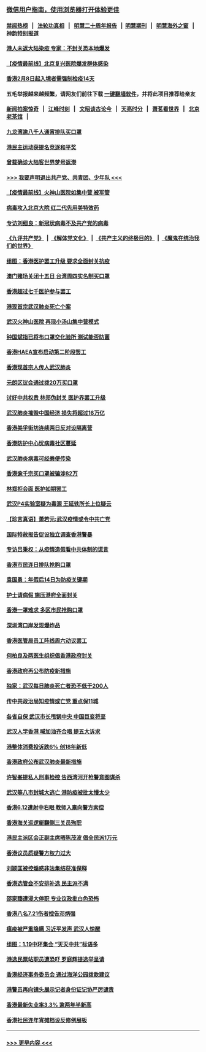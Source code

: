 ### [微信用户指南，使用浏览器打开体验更佳](https://github.com/gfw-breaker/banned-news1/blob/master/indexes/wechat-guide.md?t=0)
#### [禁闻热榜](热点新闻.md?t=0)  &nbsp;&nbsp;|&nbsp;&nbsp; [法轮功真相](https://github.com/gfw-breaker/truth/blob/master/README.md?t=0) &nbsp;&nbsp;|&nbsp;&nbsp; [明慧二十周年报告](https://github.com/gfw-breaker/mh-reports/blob/master/README.md?t=0) &nbsp;&nbsp;|&nbsp;&nbsp;[明慧期刊](https://github.com/gfw-breaker/mh-qikan) &nbsp;&nbsp;|&nbsp;&nbsp; [明慧海外之窗](https://github.com/gfw-breaker/mh-news/blob/master/README.md?t=0) &nbsp;&nbsp;|&nbsp;&nbsp; [神韵特别报道](https://github.com/gfw-breaker/mh-news/blob/master/shenyun.md?t=0)
#### [港人未返大陆染疫 专家：不封关恐本地爆发](../pages/nsc415/n11848021.md?t=02062055) 
#### [【疫情最前线】北京复兴医院爆发群体感染](../pages/nsc415/n11847626.md?t=02062055) 
#### [香港2月8日起入境者需强制检疫14天](../pages/nsc415/n11847658.md?t=02062055) 
#### 五毛举报越来越频繁，请网友们前往下载 [一键翻墙软件](https://github.com/gfw-breaker/ssr-accounts)，并将此项目推荐给亲友
#### [新闻拍案惊奇](https://github.com/gfw-breaker/banned-news1/blob/master/pages/link4.md) &nbsp;&nbsp;|&nbsp;&nbsp; [江峰时刻](https://github.com/gfw-breaker/banned-news1/blob/master/pages/link4.md) &nbsp;&nbsp;|&nbsp;&nbsp; [文昭谈古论今](https://github.com/gfw-breaker/banned-news1/blob/master/pages/link4.md) &nbsp;&nbsp;|&nbsp;&nbsp; [天亮时分](https://github.com/gfw-breaker/banned-news1/blob/master/pages/link4.md) &nbsp;&nbsp;|&nbsp;&nbsp; [萧茗看世界](https://github.com/gfw-breaker/banned-news1/blob/master/pages/link4.md) &nbsp;&nbsp;|&nbsp;&nbsp; [北京老茶馆](https://github.com/gfw-breaker/banned-news1/blob/master/pages/link4.md) &nbsp;&nbsp;|&nbsp;&nbsp; 
#### [九龙湾逾八千人通宵排队买口罩](../pages/nsc415/n11847647.md?t=02062055) 
#### [港民主运动获提名竞逐和平奖](../pages/nsc415/n11847633.md?t=02062055) 
#### [曾载确诊大陆客世界梦号返港](../pages/nsc415/n11847608.md?t=02062055) 
#### [>>> 我要声明退出共产党、共青团、少年队 <<<](https://github.com/begood0513/goodnews/blob/master/quit/letter.md) 
#### [【疫情最前线】火神山医院如集中营 被军管](../pages/nsc415/n11847524.md?t=02062055) 
#### [病毒攻入北京大院 红二代先用美特效药](../pages/nsc415/n11847427.md?t=02062055) 
#### [专访刘细良：新冠状病毒不及共产党的病毒](../pages/nsc415/n11847164.md?t=02062055) 
#### [《九评共产党》](https://github.com/begood0513/9ping.md/blob/master/README.md) &nbsp;|&nbsp; [《解体党文化》](../../../../jtdwh.md/blob/master/README.md)  &nbsp;|&nbsp; [《共产主义的终极目的》](../../../../gczydzjmd.md/blob/master/README.md) &nbsp;|&nbsp; [《魔鬼在统治我们的世界》](../../../../mgztzwmdsj.md/blob/master/README.md) 
#### [组图：香港医护罢工升级 要求全面封关抗疫](../pages/nsc415/n11844107.md?t=02062055) 
#### [澳门赌场关闭十五日 台湾周四实名制买口罩](../pages/nsc415/n11845083.md?t=02062055) 
#### [香港超过七千医护参与罢工](../pages/nsc415/n11845051.md?t=02062055) 
#### [港现首宗武汉肺炎死亡个案](../pages/nsc415/n11844998.md?t=02062055) 
#### [武汉火神山医院 再现小汤山集中营模式](../pages/nsc415/n11844763.md?t=02062055) 
#### [钟国斌指已将布口罩交化验所 测试能否防菌](../pages/nsc415/n11842783.md?t=02062055) 
#### [香港HAEA宣布启动第二阶段罢工](../pages/nsc415/n11842723.md?t=02062055) 
#### [香港现首宗人传人武汉肺炎](../pages/nsc415/n11842766.md?t=02062055) 
#### [元朗区议会通过拨20万买口罩](../pages/nsc415/n11842754.md?t=02062055) 
#### [讨好中共权贵 林郑伪封关 医护界罢工升级](../pages/nsc415/n11842359.md?t=02062055) 
#### [武汉肺炎摧毁中国经济 损失将超过16万亿](../pages/nsc415/n11839723.md?t=02062055) 
#### [香港美孚街坊连续两日反对设隔离营](../pages/nsc415/n11839962.md?t=02062055) 
#### [香港防护中心忧病毒社区蔓延](../pages/nsc415/n11839933.md?t=02062055) 
#### [武汉肺炎病毒可经粪便传染](../pages/nsc415/n11839939.md?t=02062055) 
#### [香港逾千宗买口罩被骗涉82万](../pages/nsc415/n11839914.md?t=02062055) 
#### [林郑拒会面 医护如期罢工](../pages/nsc415/n11839892.md?t=02062055) 
#### [武汉P4实验室疑为毒源 王延轶所长上位疑云](../pages/nsc415/n11835543.md?t=02062055) 
#### [【珍言真语】萧若元:武汉疫情或令中共亡党](../pages/nsc415/n11829394.md?t=02062055) 
#### [国际特赦报告促设独立调查香港警暴](../pages/nsc415/n11833845.md?t=02062055) 
#### [专访吕秉权：从疫情造假看中共体制的谎言](../pages/nsc415/n11833813.md?t=02062055) 
#### [香港市民连日排队抢购口罩](../pages/nsc415/n11833794.md?t=02062055) 
#### [袁国勇：年假后14日为防疫关键期](../pages/nsc415/n11831088.md?t=02062055) 
#### [护士请病假 施压港府全面封关](../pages/nsc415/n11831030.md?t=02062055) 
#### [香港一罩难求 多区市民抢购口罩](../pages/nsc415/n11831002.md?t=02062055) 
#### [深圳湾口岸发现爆炸品](../pages/nsc415/n11828802.md?t=02062055) 
#### [香港医管局员工阵线周六动议罢工](../pages/nsc415/n11828762.md?t=02062055) 
#### [何柏良及两医生组织倡香港政府封关](../pages/nsc415/n11828749.md?t=02062055) 
#### [香港政府再公布防疫新措施](../pages/nsc415/n11828716.md?t=02062055) 
#### [独家：武汉每日肺炎死亡者恐不低于200人](../pages/nsc415/n11828240.md?t=02062055) 
#### [传中共政治局知疫情或亡党 重点保11城](../pages/nsc415/n11828145.md?t=02062055) 
#### [各省自保 武汉市长甩锅中央 中国巨变将至](../pages/nsc415/n11828021.md?t=02062055) 
#### [武汉人学香港 喊加油齐合唱 提五大诉求](../pages/nsc415/n11827046.md?t=02062055) 
#### [港整体消费投诉跌6% 创18年新低](../pages/nsc415/n11817280.md?t=02062055) 
#### [香港政府公布武汉肺炎最新措施](../pages/nsc415/n11817152.md?t=02062055) 
#### [许智峯提私人刑事检控 告西湾河开枪警意图谋杀](../pages/nsc415/n11817132.md?t=02062055) 
#### [武汉等八市封城大逃亡 港防疫被批太慢太少](../pages/nsc415/n11817058.md?t=02062055) 
#### [香港6.12遭射中右眼 教师入禀向警方索偿](../pages/nsc415/n11814678.md?t=02062055) 
#### [香港海关巡逻艇翻侧三关员殉职](../pages/nsc415/n11814604.md?t=02062055) 
#### [港民主派区会正副主席晤陈茂波 倡全民派1万元](../pages/nsc415/n11814582.md?t=02062055) 
#### [香港议员质疑警方权力过大](../pages/nsc415/n11814560.md?t=02062055) 
#### [刘颕匡被控煽惑非法集结获准保释](../pages/nsc415/n11811727.md?t=02062055) 
#### [香港选管会不安排补选 民主派不满](../pages/nsc415/n11811691.md?t=02062055) 
#### [邵家臻遭浸大停职 专业议政批白色恐怖](../pages/nsc415/n11811670.md?t=02062055) 
#### [香港八名7.21伤者控告邓炳强](../pages/nsc415/n11811623.md?t=02062055) 
#### [瘟疫被严重隐瞒 习近平发声 武汉人惊醒](../pages/nsc415/n11811186.md?t=02062055) 
#### [组图：1.19中环集会 “天灭中共”标语多](../pages/nsc415/n11809514.md?t=02062055) 
#### [港选民票站职员遭恐吓 罗庭辉提选举呈请](../pages/nsc415/n11808914.md?t=02062055) 
#### [香港经济事务委员会 通过海洋公园拨款建议](../pages/nsc415/n11808906.md?t=02062055) 
#### [港警员再向镜头展示记者身份证记协严厉谴责](../pages/nsc415/n11808888.md?t=02062055) 
#### [香港最新失业率3.3% 逾两年半新高](../pages/nsc415/n11808887.md?t=02062055) 
#### [香港社民连年宵摊档设反修例展板](../pages/nsc415/n11808857.md?t=02062055) 

----
#### [ >>> 更早内容 <<< ](../indexes/nsc415-earlier.md)

